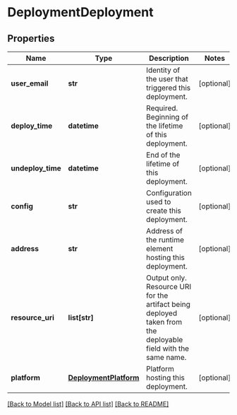 # DeploymentDeployment

## Properties
Name | Type | Description | Notes
------------ | ------------- | ------------- | -------------
**user_email** | **str** | Identity of the user that triggered this deployment. | [optional] 
**deploy_time** | **datetime** | Required. Beginning of the lifetime of this deployment. | [optional] 
**undeploy_time** | **datetime** | End of the lifetime of this deployment. | [optional] 
**config** | **str** | Configuration used to create this deployment. | [optional] 
**address** | **str** | Address of the runtime element hosting this deployment. | [optional] 
**resource_uri** | **list[str]** | Output only. Resource URI for the artifact being deployed taken from the deployable field with the same name. | [optional] 
**platform** | [**DeploymentPlatform**](DeploymentPlatform.md) | Platform hosting this deployment. | [optional] 

[[Back to Model list]](../README.md#documentation-for-models) [[Back to API list]](../README.md#documentation-for-api-endpoints) [[Back to README]](../README.md)


